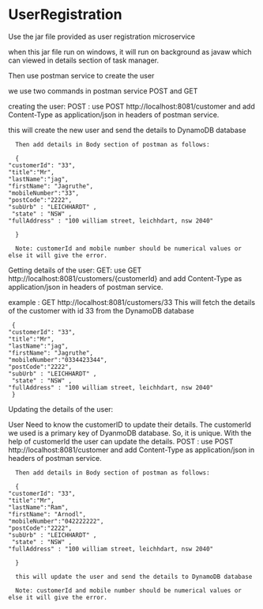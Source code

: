 # UserRegistration

Use the jar file provided as user registration microservice

when this jar file run on windows, it will run on background as javaw which can viewed in details section of task manager.

Then use postman service to create the user

we use two commands in postman service POST and GET


creating the user:
POST : use POST http://localhost:8081/customer and add Content-Type as application/json in headers of postman service.

this will create the new user and send the details to DynamoDB database
      
      
      Then add details in Body section of postman as follows:
      
      {
    "customerId": "33",
    "title":"Mr",
    "lastName":"jag",
    "firstName": "Jagruthe",
    "mobileNumber":"33",
    "postCode":"2222",
    "subUrb" : "LEICHHARDT" ,
     "state" : "NSW" ,
    "fullAddress" : "100 william street, leichhdart, nsw 2040"
   
      }
      
      Note: customerId and mobile number should be numerical values or else it will give the error.
      
     
Getting details of the user:
GET:  use GET http://localhost:8081/customers/{customerId} and add Content-Type as application/json in headers of postman service.

example : GET http://localhost:8081/customers/33
This will fetch the details of the customer with id 33 from the DynamoDB database


     {
    "customerId": "33",
    "title":"Mr",
    "lastName":"jag",
    "firstName": "Jagruthe",
    "mobileNumber":"0334423344",
    "postCode":"2222",
    "subUrb" : "LEICHHARDT" ,
     "state" : "NSW" ,
    "fullAddress" : "100 william street, leichhdart, nsw 2040"
     }


Updating the details of the user:

User Need to know the customerID to update their details.
The customerId we used is a primary key of DyanmoDB database. So, it is unique. With the help of customerId the user can update the details.
POST : use POST http://localhost:8081/customer and add Content-Type as application/json in headers of postman service.


      
   
      Then add details in Body section of postman as follows:
      
      {
    "customerId": "33",
    "title":"Mr",
    "lastName":"Ram",
    "firstName": "Arnodl",
    "mobileNumber":"042222222",
    "postCode":"2222",
    "subUrb" : "LEICHHARDT" ,
     "state" : "NSW" ,
    "fullAddress" : "100 william street, leichhdart, nsw 2040"
   
      }
      
      this will update the user and send the details to DynamoDB database
      
      Note: customerId and mobile number should be numerical values or else it will give the error.
      
